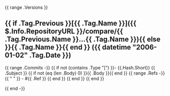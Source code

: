 {{ range .Versions }}
<a name="{{ .Tag.Name }}"></a>
## {{ if .Tag.Previous }}[{{ .Tag.Name }}]({{ $.Info.RepositoryURL }}/compare/{{ .Tag.Previous.Name }}...{{ .Tag.Name }}){{ else }}{{ .Tag.Name }}{{ end }} ({{ datetime "2006-01-02" .Tag.Date }})

{{ range .Commits -}}
{{ if not (contains .Type "[") }}- {{.Hash.Short}} {{ .Subject }}
{{ if not (eq (len .Body) 0) }}{{ .Body }}{{ end }}
{{ range .Refs -}}
{{ " " }} - #{{ .Ref }}
{{ end }}
{{ end }}
{{ end }}

{{ end -}}
